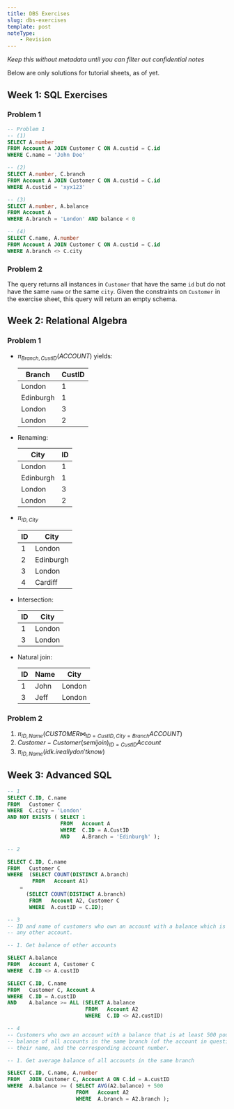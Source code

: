 ```yaml
---
title: DBS Exercises
slug: dbs-exercises
template: post
noteType:
    - Revision
---
```


*Keep this without metadata until you can filter out confidential notes*

Below are only solutions for tutorial sheets, as of yet.

## Week 1: SQL Exercises

### Problem 1

```sql
-- Problem 1
-- (1)
SELECT A.number
FROM Account A JOIN Customer C ON A.custid = C.id
WHERE C.name = 'John Doe'

-- (2)
SELECT A.number, C.branch
FROM Account A JOIN Customer C ON A.custid = C.id
WHERE A.custid = 'xyx123'

-- (3)
SELECT A.number, A.balance
FROM Account A
WHERE A.branch = 'London' AND balance < 0

-- (4)
SELECT C.name, A.number
FROM Account A JOIN Customer C ON A.custid = C.id
WHERE A.branch <> C.city
```

### Problem 2

The query returns all instances in `Customer` that have the same `id` but do not have the same `name` or the same `city`. Given the constraints on `Customer` in the exercise sheet, this query will return an empty schema.

## Week 2: Relational Algebra

### Problem 1

- $\pi_{Branch,CustID}(ACCOUNT)$ yields:

  | Branch    | CustID |
  | --------- | ------ |
  | London    | 1      |
  | Edinburgh | 1      |
  | London    | 3      |
  | London    | 2      |

- Renaming:

  | City      | ID  |
  | --------- | --- |
  | London    | 1   |
  | Edinburgh | 1   |
  | London    | 3   |
  | London    | 2   |

- $\pi_{ID,City}$

  | ID  | City      |
  | --- | --------- |
  | 1   | London    |
  | 2   | Edinburgh |
  | 3   | London    |
  | 4   | Cardiff   |

- Intersection:

  | ID  | City   |
  | --- | ------ |
  | 1   | London |
  | 3   | London |

- Natural join:

  | ID  | Name | City   |
  | --- | ---- | ------ |
  | 1   | John | London |
  | 3   | Jeff | London |
  

### Problem 2

1. $\pi_{ID, Name}(CUSTOMER\bowtie_{ID=CustID, City=Branch} ACCOUNT)$
2. $Customer - Customer (semijoin)_{ID=CustID} Account$ 
3. $\pi_{ID, Name}(idk. i really don't know)$


## Week 3: Advanced SQL

```sql
-- 1
SELECT C.ID, C.name
FROM   Customer C
WHERE  C.city = 'London'
AND NOT EXISTS ( SELECT 1
                 FROM   Account A
                 WHERE  C.ID = A.CustID
                 AND    A.Branch = 'Edinburgh' );

-- 2

SELECT C.ID, C.name
FROM   Customer C
WHERE  (SELECT COUNT(DISTINCT A.branch)
        FROM   Account A1)
    =
      (SELECT COUNT(DISTINCT A.branch)
       FROM   Account A2, Customer C
       WHERE  A.custID = C.ID);

-- 3
-- ID and name of customers who own an account with a balance which is no less than the balance of
-- any other account.

-- 1. Get balance of other accounts

SELECT A.balance
FROM   Account A, Customer C
WHERE  C.ID <> A.custID

SELECT C.ID, C.name
FROM   Customer C, Account A
WHERE  C.ID = A.custID
AND    A.balance >= ALL (SELECT A.balance
                         FROM   Account A2
                         WHERE  C.ID <> A2.custID)

-- 4
-- Customers who own an account with a balance that is at least 500 pounds higher than the average
-- balance of all accounts in the same branch (of the account in question). Return the customer’s ID,
-- their name, and the corresponding account number.

-- 1. Get average balance of all accounts in the same branch

SELECT C.ID, C.name, A.number
FROM   JOIN Customer C, Account A ON C.id = A.custID
WHERE  A.balance >= ( SELECT AVG(A2.balance) + 500
                      FROM   Account A2
                      WHERE  A.branch = A2.branch );
```